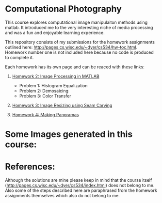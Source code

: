 # Computational Photography
This course explores computational image manipulaiton methods using matlab. It introduced me to the very interesting niche of media processing and was a fun and enjoyable learning experience.  

This repository consists of my submissions for the homework assignments outlined here: http://pages.cs.wisc.edu/~dyer/cs534/hw-toc.html. Homework number one is not included here because no code is produced to complete it.

Each homework has its own page and can be reaced with these links:

1. [Homework 2: Image Processing in MATLAB](HW2_matlab_image_processing/README.md)
     * Problem 1: Histogram Equalization
     * Problem 2: Demosaicing
     * Problem 3: Color Transfer
  
2. [Homework 3: Image Resizing using Seam Carving](HW3_seam_carving/README.md)
3. [Homework 4: Making Panoramas](HW4_panoramas/README.md)

# Some Images generated in this course:



# References:
Although the solutions are mine please keep in mind that the course itself (http://pages.cs.wisc.edu/~dyer/cs534/index.html) does not belong to me. Also some of the steps described here are paraphrased from the homework assignments themselves which also do not belong to me.

